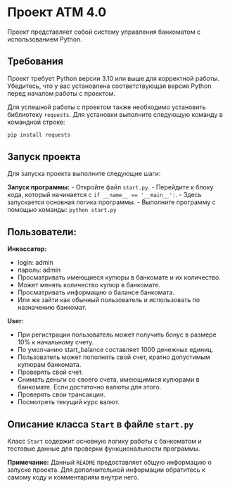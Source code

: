 # Проект ATM 4.0

Проект представляет собой систему управления банкоматом с использованием Python.

## Требования

Проект требует Python версии 3.10 или выше для корректной работы. Убедитесь, что у вас установлена соответствующая версия Python перед началом работы с проектом.

Для успешной работы с проектом также необходимо установить библиотеку `requests`. Для установки выполните следующую команду в командной строке:

```bash
pip install requests
```
## Запуск проекта

Для запуска проекта выполните следующие шаги:

**Запуск программы:**
    - Откройте файл `start.py`.
    - Перейдите к блоку кода, который начинается с `if __name__ == '__main__':`.
    - Здесь запускается основная логика программы.
    - Выполните программу с помощью команды:
    ```
    python start.py
    ```

## Пользователи:

**Инкассатор:**
- login: admin
- пароль: admin 
- Просматривать имеющиеся купюры в банкомате и их количество.
- Может менять количество купюр в банкомате. 
- Просматривать информацию о балансе банкомата.
- Или же зайти как обычный пользователь и использовать по назначению банкомат.

**User:**
- При регистрации пользователь может получить бонус в размере 10% к начальному счету. 
- По умолчанию start_balance составляет 1000 денежных единиц.
- Пользователь может пополнять свой счет, кратно допустимым купюрам банкомата.
- Проверять свой счет.
- Снимать деньги со своего счета, имеющимися купюрами в банкомате. Если достаточно валюты для этого.
- Проверять свои трансакции.
- Посмотреть текущий курс валют.
    

## Описание класса `Start` в файле `start.py`

Класс `Start` содержит основную логику работы с банкоматом и тестовые данные для проверки функциональности программы.

**Примечание:** Данный `README` предоставляет общую информацию о запуске проекта. Для дополнительной информации обратитесь к самому коду и комментариям внутри него.
